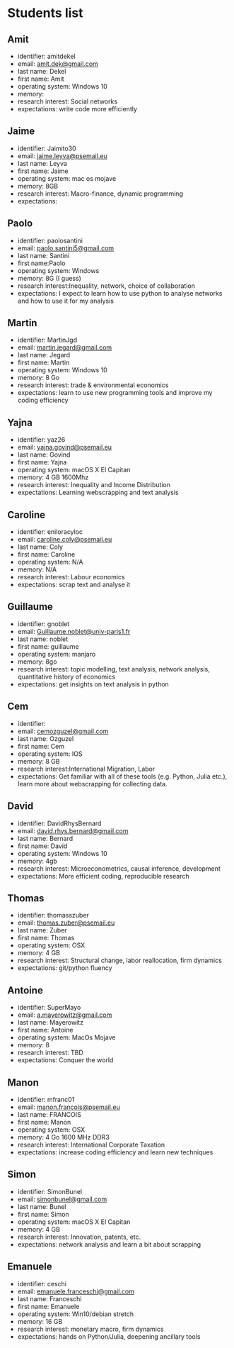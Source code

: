 # Students list

## Amit

- identifier: amitdekel
- email: amit.dek@gmail.com
- last name: Dekel
- first name: Amit
- operating system: Windows 10
- memory:
- research interest: Social networks
- expectations: write code more efficiently

## Jaime

- identifier: Jaimito30
- email: jaime.leyva@psemail.eu
- last name: Leyva
- first name: Jaime
- operating system: mac os mojave
- memory: 8GB
- research interest: Macro-finance, dynamic programming 
- expectations: 

## Paolo

- identifier: paolosantini
- email: paolo.santini5@gmail.com
- last name: Santini
- first name:Paolo
- operating system: Windows 
- memory: 8G (I guess)
- research interest:Inequality, network, choice of collaboration
- expectations: I expect to learn how to use python to analyse networks and how to use it for my analysis

## Martin

- identifier: MartinJgd
- email: martin.jegard@gmail.com
- last name: Jegard
- first name: Martin
- operating system: Windows 10
- memory: 8 Go
- research interest: trade & environmental economics
- expectations: learn to use new programming tools and improve my coding efficiency

## Yajna

- identifier: yaz26
- email: yajna.govind@psemail.eu
- last name: Govind
- first name: Yajna
- operating system: macOS X El Capitan
- memory: 4 GB 1600Mhz
- research interest: Inequality and Income Distribution
- expectations: Learning webscrapping and text analysis

## Caroline
- identifier: eniloracyloc
- email: caroline.coly@psemail.eu
- last name: Coly
- first name: Caroline
- operating system: N/A
- memory: N/A
- research interest: Labour economics
- expectations: scrap text and analyse it

## Guillaume

- identifier: gnoblet
- email: Guillaume.noblet@univ-paris1.fr
- last name: noblet
- first name: guillaume
- operating system: manjaro
- memory: 8go
- research interest: topic modelling, text analysis, network analysis, quantitative history of economics
- expectations: get insights on text analysis in python

## Cem

- identifier:
- email: cemozguzel@gmail.com
- last name: Ozguzel
- first name: Cem
- operating system: IOS
- memory: 8 GB
- research interest:International Migration, Labor
- expectations: Get familiar with all of these tools (e.g. Python, Julia etc.), learn more about webscrapping for collecting data.

## David

- identifier: DavidRhysBernard
- email: david.rhys.bernard@gmail.com
- last name: Bernard
- first name:  David
- operating system: Windows 10 
- memory: 4gb
- research interest: Microeconometrics, causal inference, development 
- expectations: More efficient coding, reproducible research


## Thomas

- identifier: thomasszuber
- email: thomas.zuber@psemail.eu
- last name: Zuber  
- first name: Thomas
- operating system: OSX 
- memory: 4 GB
- research interest: Structural change, labor reallocation, firm dynamics 
- expectations: git/python fluency

## Antoine

- identifier: SuperMayo
- email: a.mayerowitz@gmail.com
- last name: Mayerowitz
- first name: Antoine
- operating system: MacOs Mojave
- memory: 8
- research interest: TBD
- expectations: Conquer the world

## Manon

- identifier: mfranc01  
- email: manon.francois@psemail.eu
- last name: FRANCOIS
- first name:  Manon
- operating system:  OSX
- memory: 4 Go 1600 MHz DDR3
- research interest: International Corporate Taxation
- expectations: increase coding efficiency and learn new techniques

## Simon

- identifier: SimonBunel
- email: simonbunel@gmail.com 
- last name: Bunel
- first name: Simon
- operating system: macOS X El Capitan
- memory: 4 GB
- research interest: Innovation, patents, etc.
- expectations: network analysis and learn a bit about scrapping

## Emanuele

- identifier: ceschi
- email: emanuele.franceschi@gmail.com
- last name: Franceschi
- first name: Emanuele
- operating system: Win10/debian stretch
- memory: 16 GB
- research interest: monetary macro, firm dynamics
- expectations: hands on Python/Julia, deepening ancillary tools
